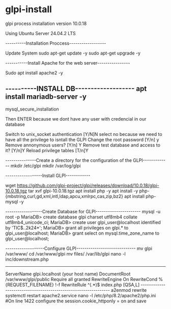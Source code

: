 # glpi-install
glpi process installation version 10.0.18

Using Ubuntu Server 24.04.2 LTS

----------Installation Proccess------------------

Update System
sudo apt-get update -y
sudo apt-get upgrade -y

-----------Install Apache for the web server----------------

Sudo apt install apache2 -y

----------INSTALL DB-------------------
apt install mariadb-server -y
-----------
mysql_secure_installation

Then ENTER because we dont have any user with credencial in our database

Switch to unix_socket authentication [Y/N]N
select no because we need to have all the privilege to isntall the GLPI
Change the root password [Y/n] y
Remove annonymous users? [Y/n] Y
Remove test database and access to it? [Y/n]Y
Reload privilege tables [T/n]Y

---------------Create a directory for the configuration of the GLPI-------------
mkdir /etc/glpi
mkdir /var/log/glpi

------------------Install GLPI------------

wget https://github.com/glpi-project/glpi/releases/download/10.0.18/glpi-10.0.18.tgz
tar xvf glpi-10.0.18.tgz
apt install php -y
apt install -y php-{mbstring,curl,gd,xml,intl,ldap,apcu,xmlrpc,cas,zip,bz2}
apt install php-mysql -y

------------------Create Database for GLPI----------------------
mysql -u root -p
MariaDB> create database glpi charset utf8mb4 collate utf8mb4_unicode_ci;
MariaDB> create user glpi_user@localhost identified by 'TIC$..2k24*';
MariaDB> grant all privileges on glpi.* to glpi_user@localhost;
MariaDB> grant select on mysql.time_zone_name to glpi_user@localhost;

-------------------Configure GLPI-----------------------------
mv glpi /var/www/
cd /var/www/glpi
mv files/ /var/lib/glpi
nano -l inc/downstream.php

------------------------------------------------------------
<?php
define('GLPI_CONFIG_DIR', '/etc/glpi/');
if (file_exists(GLPI_CONFIG_DIR . '/local_define.php')) {
        require_once GLPI_CONFIG_DIR . '/local_define.php';
}
------------------------------------------------------------

nano /etc/glpi/local_define.php

------------------------------------------------------------
<?php
define('GLPI_VAR_DIR', '/var/lib/glpi');
define('GLPI_LOG_DIR', '/var/log/glpi');
------------------------------------------------------------

rm -R -f config/
chown -R www-data: /var/www/glpi /etc/glpi/ /var/lib/glpi/ /var/log/glpi/

nano /etc/apache2/sites-enabled/000-default.conf

------------------------------------------------------------
<VirtualHost *:80>

        ServerName glpi.localhost (your host name)
        DocumentRoot /var/www/glpi/public
        <Directory /var/www/glpi/public>
                Require all granted
                RewriteEngine On
                RewriteCond %{REQUEST_FILENAME} !-f
                RewriteRule ^(.*)$ index.php [QSA,L]
        </Directory>

</VirtualHost>
---------------------------------------------------------------

a2enmod rewrite
systemctl restart apache2.service
nano -l /etc/php/8.2/apache2/php.ini

#On line 1422 configure the session.cookie_httponly = on and save




